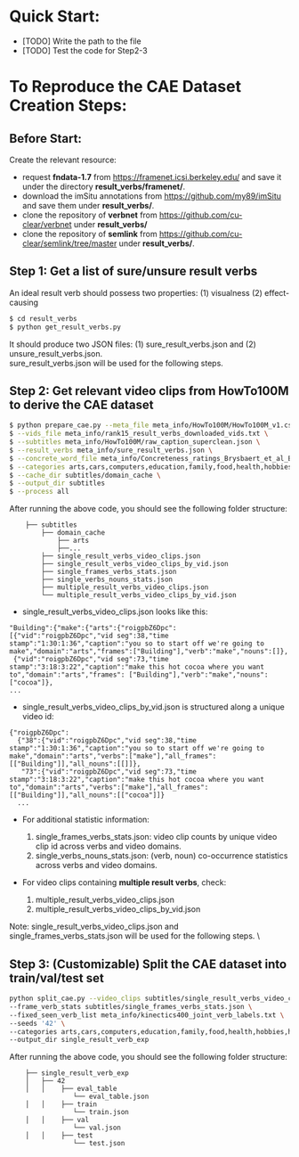 # Quick Start:
- [TODO] Write the path to the file
- [TODO] Test the code for Step2-3

# To Reproduce the CAE Dataset Creation Steps:

## Before Start:
Create the relevant resource:
- request **fndata-1.7** from https://framenet.icsi.berkeley.edu/ and save it under the directory **result_verbs/framenet/**.
- download the imSitu annotations from https://github.com/my89/imSitu and save them under  **result_verbs/**.
- clone the repository of **verbnet** from https://github.com/cu-clear/verbnet under **result_verbs/**
- clone the repository of **semlink** from https://github.com/cu-clear/semlink/tree/master under **result_verbs/**.

## Step 1: Get a list of sure/unsure result verbs
An ideal result verb should possess two properties: (1) visualness (2) effect-causing
```bash
$ cd result_verbs
$ python get_result_verbs.py
```
It should produce two JSON files: (1) sure_result_verbs.json and (2) unsure_result_verbs.json. \
sure_result_verbs.json will be used for the following steps.

## Step 2: Get relevant video clips from HowTo100M to derive the CAE dataset
```bash
$ python prepare_cae.py --meta_file meta_info/HowTo100M/HowTo100M_v1.csv \
$ --vids_file meta_info/rank15_result_verbs_downloaded_vids.txt \
$ --subtitles meta_info/HowTo100M/raw_caption_superclean.json \
$ --result_verbs meta_info/sure_result_verbs.json \
$ --concrete_word_file meta_info/Concreteness_ratings_Brysbaert_et_al_BRM.txt \
$ --categories arts,cars,computers,education,family,food,health,hobbies,holidays,home,personal,pets,sports \
$ --cache_dir subtitles/domain_cache \
$ --output_dir subtitles
$ --process all
```
After running the above code, you should see the following folder structure:
```
    ├── subtitles
        ├── domain_cache
            ├── arts
            ├──...
        ├── single_result_verbs_video_clips.json
        ├── single_result_verbs_video_clips_by_vid.json
        ├── single_frames_verbs_stats.json
        ├── single_verbs_nouns_stats.json
        ├── multiple_result_verbs_video_clips.json
        └── multiple_result_verbs_video_clips_by_vid.json
```
- single_result_verbs_video_clips.json looks like this:
```
"Building":{"make":{"arts":{"roigpbZ6Dpc":
[{"vid":"roigpbZ6Dpc","vid seg":38,"time stamp":"1:30:1:36","caption":"you so to start off we're going to make","domain":"arts","frames":["Building"],"verb":"make","nouns":[]},
 {"vid":"roigpbZ6Dpc","vid seg":73,"time stamp":"3:18:3:22","caption":"make this hot cocoa where you want to","domain":"arts","frames": ["Building"],"verb":"make","nouns":["cocoa"]},
...
```
- single_result_verbs_video_clips_by_vid.json is structured along a unique video id:
```
{"roigpbZ6Dpc":
  {"38":{"vid":"roigpbZ6Dpc","vid seg":38,"time stamp":"1:30:1:36","caption":"you so to start off we're going to make","domain":"arts","verbs":["make"],"all_frames":  [["Building"]],"all_nouns":[[]]},
   "73":{"vid":"roigpbZ6Dpc","vid seg":73,"time stamp":"3:18:3:22","caption":"make this hot cocoa where you want to","domain":"arts","verbs":["make"],"all_frames":[["Building"]],"all_nouns":[["cocoa"]]}
  ...
```
- For additional statistic information:
  1. single_frames_verbs_stats.json: video clip counts by unique video clip id across verbs and video domains.
  2. single_verbs_nouns_stats.json: (verb, noun) co-occurrence statistics across verbs and video domains.
     
- For video clips containing **multiple result verbs**, check:
  1. multiple_result_verbs_video_clips.json
  2. multiple_result_verbs_video_clips_by_vid.json

Note: single_result_verbs_video_clips.json and single_frames_verbs_stats.json will be used for the following steps. \

## Step 3: (Customizable) Split the CAE dataset into train/val/test set 
```bash
python split_cae.py --video_clips subtitles/single_result_verbs_video_clips.json \
--frame_verb_stats subtitles/single_frames_verbs_stats.json \
--fixed_seen_verb_list meta_info/kinectics400_joint_verb_labels.txt \
--seeds '42' \
--categories arts,cars,computers,education,family,food,health,hobbies,holidays,home,personal,pets,sports \
--output_dir single_result_verb_exp
```

After running the above code, you should see the following folder structure:
```
    ├── single_result_verb_exp
    │   ├── 42
    │   │    ├── eval_table
                └── eval_table.json
    │   │    ├── train
                └── train.json
    │   │    ├── val
                └── val.json
    │   │    ├── test
                └── test.json
```

